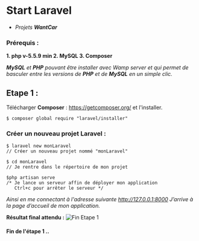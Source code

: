 


# Start Laravel
* *Projets **WantCar***

### Prérequis :

 **1. php v-5.5.9 min 
 2. MySQL
 3. Composer**

***MySQL** et **PHP** pouvant être installer avec Wamp server et qui permet de basculer entre les versions de **PHP** et de **MySQL** en un simple clic.*

## Etape 1 :
Télécharger **Composer** : https://getcomposer.org/ et l'installer.
````
$ composer global require "laravel/installer"
````

### Créer un nouveau projet Laravel :
````
$ laravel new monLaravel 
// Créer un nouveau projet nommé "monLaravel"

$ cd monLaravel 
// Je rentre dans le répertoire de mon projet

$php artisan serve 
/* Je lance un serveur affin de déployer mon application 
   Ctrl+c pour arrêter le serveur */
````
*Ainsi en me connectant à l'adresse suivante http://127.0.0.1:8000 
J’arrive à la page d’accueil de mon application.* 

**Résultat final attendu :**
![Fin Etape 1](https://lh3.googleusercontent.com/nCi_eMpV-rXw5CaSGjr3sX4e8EZLbfmy2Yv8uRTplY00T2Nb6BcGG057j18wZbc6hGd9kwqN0yv4 "Fin Etape 1")
#### Fin de l'étape 1 ..

